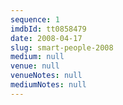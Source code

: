 ```yaml
---
sequence: 1
imdbId: tt0858479
date: 2008-04-17
slug: smart-people-2008
medium: null
venue: null
venueNotes: null
mediumNotes: null
---
```


